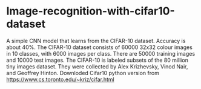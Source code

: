 # Image-recognition-with-cifar10-dataset
A simple CNN model that learns from the CIFAR-10 dataset. Accuracy is about 40%.
The CIFAR-10 dataset consists of 60000 32x32 colour images in 10 classes, with 6000 images per class. There are 50000 training images and 10000 test images. The CIFAR-10 is labeled subsets of the 80 million tiny images dataset. They were collected by Alex Krizhevsky, Vinod Nair, and Geoffrey Hinton.
Downloded Cifar10 python version from https://www.cs.toronto.edu/~kriz/cifar.html

